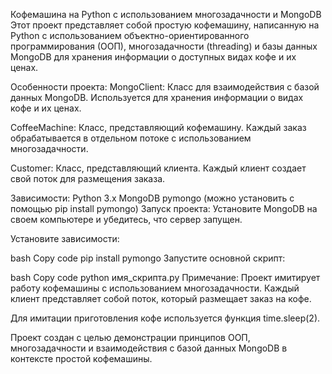 Кофемашина на Python с использованием многозадачности и MongoDB
Этот проект представляет собой простую кофемашину, написанную на Python с использованием объектно-ориентированного программирования (ООП), многозадачности (threading) и базы данных MongoDB для хранения информации о доступных видах кофе и их ценах.

Особенности проекта:
MongoClient: Класс для взаимодействия с базой данных MongoDB. Используется для хранения информации о видах кофе и их ценах.

CoffeeMachine: Класс, представляющий кофемашину. Каждый заказ обрабатывается в отдельном потоке с использованием многозадачности.

Customer: Класс, представляющий клиента. Каждый клиент создает свой поток для размещения заказа.

Зависимости:
Python 3.x
MongoDB
pymongo (можно установить с помощью pip install pymongo)
Запуск проекта:
Установите MongoDB на своем компьютере и убедитесь, что сервер запущен.

Установите зависимости:

bash
Copy code
pip install pymongo
Запустите основной скрипт:

bash
Copy code
python имя_скрипта.py
Примечание:
Проект имитирует работу кофемашины с использованием многозадачности. Каждый клиент представляет собой поток, который размещает заказ на кофе.

Для имитации приготовления кофе используется функция time.sleep(2).

Проект создан с целью демонстрации принципов ООП, многозадачности и взаимодействия с базой данных MongoDB в контексте простой кофемашины.






